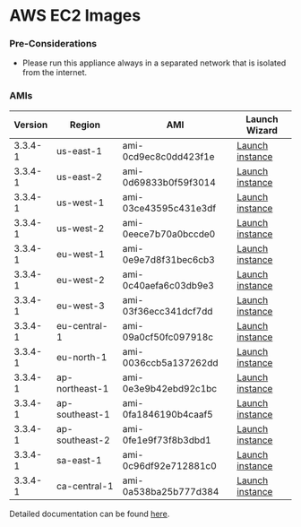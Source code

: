 AWS EC2 Images
==============

### Pre-Considerations

  * Please run this appliance always in a separated network that is isolated from the internet.

### AMIs

| Version   | Region         | AMI                   | Launch Wizard                                                                                                                      |
| --------- | --------       | -----                 | -------------                                                                                                                      |
| 3.3.4-1     | us-east-1      | ami-0cd9ec8c0dd423f1e | [Launch instance](https://console.aws.amazon.com/ec2/v2/home?region=us-east-1#LaunchInstanceWizard:ami=ami-0cd9ec8c0dd423f1e)      |
| 3.3.4-1     | us-east-2      | ami-0d69833b0f59f3014 | [Launch instance](https://console.aws.amazon.com/ec2/v2/home?region=us-east-2#LaunchInstanceWizard:ami=ami-0d69833b0f59f3014)      |
| 3.3.4-1     | us-west-1      | ami-03ce43595c431e3df | [Launch instance](https://console.aws.amazon.com/ec2/v2/home?region=us-west-1#LaunchInstanceWizard:ami=ami-03ce43595c431e3df)      |
| 3.3.4-1     | us-west-2      | ami-0eece7b70a0bccde0 | [Launch instance](https://console.aws.amazon.com/ec2/v2/home?region=us-west-2#LaunchInstanceWizard:ami=ami-0eece7b70a0bccde0)      |
| 3.3.4-1     | eu-west-1      | ami-0e9e7d8f31bec6cb3 | [Launch instance](https://console.aws.amazon.com/ec2/v2/home?region=eu-west-1#LaunchInstanceWizard:ami=ami-0e9e7d8f31bec6cb3)      |
| 3.3.4-1     | eu-west-2      | ami-0c40aefa6c03db9e3 | [Launch instance](https://console.aws.amazon.com/ec2/v2/home?region=eu-west-2#LaunchInstanceWizard:ami=ami-0c40aefa6c03db9e3)      |
| 3.3.4-1     | eu-west-3      | ami-03f36ecc341dcf7dd | [Launch instance](https://console.aws.amazon.com/ec2/v2/home?region=eu-west-3#LaunchInstanceWizard:ami=ami-03f36ecc341dcf7dd)      |
| 3.3.4-1     | eu-central-1   | ami-09a0cf50fc097918c | [Launch instance](https://console.aws.amazon.com/ec2/v2/home?region=eu-central-1#LaunchInstanceWizard:ami=ami-09a0cf50fc097918c)   |
| 3.3.4-1     | eu-north-1   | ami-0036ccb5a137262dd | [Launch instance](https://console.aws.amazon.com/ec2/v2/home?region=eu-north-1#LaunchInstanceWizard:ami=ami-0036ccb5a137262dd)   |
| 3.3.4-1     | ap-northeast-1 | ami-0e3e9b42ebd92c1bc | [Launch instance](https://console.aws.amazon.com/ec2/v2/home?region=ap-northeast-1#LaunchInstanceWizard:ami=ami-0e3e9b42ebd92c1bc) |
| 3.3.4-1     | ap-southeast-1 | ami-0fa1846190b4caaf5 | [Launch instance](https://console.aws.amazon.com/ec2/v2/home?region=ap-southeast-1#LaunchInstanceWizard:ami=ami-0fa1846190b4caaf5) |
| 3.3.4-1     | ap-southeast-2 | ami-0fe1e9f73f8b3dbd1 | [Launch instance](https://console.aws.amazon.com/ec2/v2/home?region=ap-southeast-2#LaunchInstanceWizard:ami=ami-0fe1e9f73f8b3dbd1) |
| 3.3.4-1     | sa-east-1      | ami-0c96df92e712881c0 | [Launch instance](https://console.aws.amazon.com/ec2/v2/home?region=sa-east-1#LaunchInstanceWizard:ami=ami-0c96df92e712881c0)      |
| 3.3.4-1     | ca-central-1   | ami-0a538ba25b777d384 | [Launch instance](https://console.aws.amazon.com/ec2/v2/home?region=ca-central-1#LaunchInstanceWizard:ami=ami-0a538ba25b777d384)   |

Detailed documentation can be found [here](http://docs.graylog.org/en/3.2/pages/installation/aws.html).

